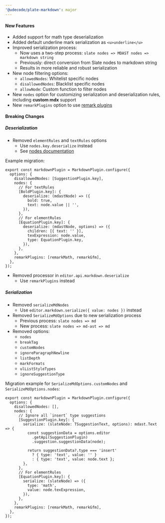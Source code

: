 ```yaml
---
'@udecode/plate-markdown': major
---
```

#### New Features

- Added support for math type deserialization
- Added default underline mark serialization as `<u>underline</u>`
- Improved serialization process:
  - Now uses a two-step process: `slate nodes => MDAST nodes => markdown string`
  - Previously: direct conversion from Slate nodes to markdown string
  - Results in more reliable and robust serialization
- New node filtering options:
  - `allowedNodes`: Whitelist specific nodes
  - `disallowedNodes`: Blacklist specific nodes
  - `allowNode`: Custom function to filter nodes
- New `nodes` option for customizing serialization and deserialization rules, including **custom mdx** support
- New `remarkPlugins` option to use [remark plugins](https://github.com/remarkjs/remark/blob/main/doc/plugins.md#list-of-plugins)

#### Breaking Changes

##### Deserialization

- Removed `elementRules` and `textRules` options
  - Use `nodes.key.deserialize` instead
  - See [nodes documentation](https://platejs.org/docs/markdown)

Example migration:

```tsx
export const markdownPlugin = MarkdownPlugin.configure({
  options: {
    disallowedNodes: [SuggestionPlugin.key],
    nodes: {
      // For textRules
      [BoldPlugin.key]: {
        deserialize: (mdastNode) => ({
          bold: true,
          text: node.value || '',
        }),
      },
      // For elementRules
      [EquationPlugin.key]: {
        deserialize: (mdastNode, options) => ({
          children: [{ text: '' }],
          texExpression: node.value,
          type: EquationPlugin.key,
        }),
      },
    },
    remarkPlugins: [remarkMath, remarkGfm],
  },
});
```

- Removed processor in `editor.api.markdown.deserialize`
  - Use `remarkPlugins` instead

##### Serialization

- Removed `serializeMdNodes`
  - Use `editor.markdown.serialize({ value: nodes })` instead
- Removed `SerializeMdOptions` due to new serialization process
  - Previous process: `slate nodes => md`
  - New process: `slate nodes => md-ast => md`
- Removed options:
  - `nodes`
  - `breakTag`
  - `customNodes`
  - `ignoreParagraphNewline`
  - `listDepth`
  - `markFormats`
  - `ulListStyleTypes`
  - `ignoreSuggestionType`

Migration example for `SerializeMdOptions.customNodes` and `SerializeMdOptions.nodes`:

```tsx
export const markdownPlugin = MarkdownPlugin.configure({
  options: {
    disallowedNodes: [],
    nodes: {
      // Ignore all `insert` type suggestions
      [SuggestionPlugin.key]: {
        serialize: (slateNode: TSuggestionText, options): mdast.Text => {
          const suggestionData = options.editor
            .getApi(SuggestionPlugin)
            .suggestion.suggestionData(node);

          return suggestionData?.type === 'insert'
            ? { type: 'text', value: '' }
            : { type: 'text', value: node.text };
        },
      },
      // For elementRules
      [EquationPlugin.key]: {
        serialize: (slateNode) => ({
          type: 'math',
          value: node.texExpression,
        }),
      },
    },
    remarkPlugins: [remarkMath, remarkGfm],
  },
});
```
